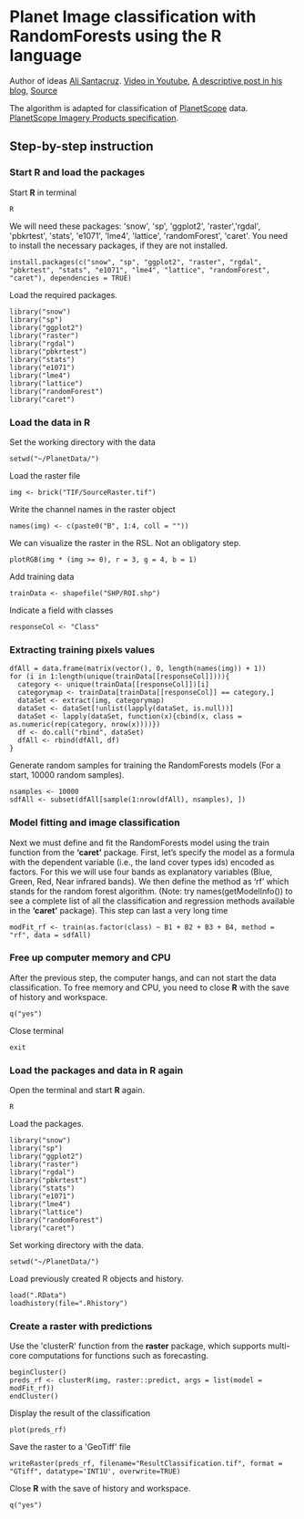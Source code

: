 # Planet Image classification with RandomForests using the R language
Author of ideas [Ali Santacruz](https://github.com/amsantac). [Video in Youtube](https://youtu.be/fal4Jj81uMA), [A descriptive post in his blog](http://amsantac.co/blog/en/2015/11/28/classification-r.html), [Source](https://gist.github.com/amsantac/5183c0c71a8dcbc27a4f)

The algorithm is adapted for classification of [PlanetScope](https://www.planet.com/) data. [PlanetScope Imagery Products specification](https://www.planet.com/docs/spec-sheets/sat-imagery/). 

## Step-by-step instruction

### Start R and load the packages
Start **R** in terminal
```{sh}
R
```

We will need these packages: 'snow', 'sp', 'ggplot2', 'raster','rgdal', 'pbkrtest', 'stats', 'e1071', 'lme4', 'lattice', 'randomForest', 'caret'.
You need to install the necessary packages, if they are not installed.
```{r}
install.packages(c("snow", "sp", "ggplot2", "raster", "rgdal", "pbkrtest", "stats", "e1071", "lme4", "lattice", "randomForest", "caret"), dependencies = TRUE)
```

Load the required packages.
```{r}
library("snow")
library("sp")
library("ggplot2")
library("raster")
library("rgdal")
library("pbkrtest")
library("stats")
library("e1071")
library("lme4")
library("lattice")
library("randomForest")
library("caret")
```

### Load the data in R
Set the working directory with the data
```{r}
setwd("~/PlanetData/")
```

Load the raster file
```{r}
img <- brick("TIF/SourceRaster.tif")
```

Write the channel names in the raster object
```{r}
names(img) <- c(paste0("B", 1:4, coll = ""))
```

We can visualize the raster in the RSL. Not an obligatory step.
```{r}
plotRGB(img * (img >= 0), r = 3, g = 4, b = 1)
```

Add training data
```{r}
trainData <- shapefile("SHP/ROI.shp")
```

Indicate a field with classes
```{r}
responseCol <- "Class"
```

### Extracting training pixels values
```{r}
dfAll = data.frame(matrix(vector(), 0, length(names(img)) + 1))
for (i in 1:length(unique(trainData[[responseCol]]))){
  category <- unique(trainData[[responseCol]])[i]
  categorymap <- trainData[trainData[[responseCol]] == category,]
  dataSet <- extract(img, categorymap)
  dataSet <- dataSet[!unlist(lapply(dataSet, is.null))]
  dataSet <- lapply(dataSet, function(x){cbind(x, class = as.numeric(rep(category, nrow(x))))})
  df <- do.call("rbind", dataSet)
  dfAll <- rbind(dfAll, df)
}
```

Generate random samples for training the RandomForests models (For a start, 10000 random samples). 
```{r}
nsamples <- 10000
sdfAll <- subset(dfAll[sample(1:nrow(dfAll), nsamples), ])
```

### Model fitting and image classification
Next we must define and fit the RandomForests model using the train function from the **‘caret’** package.
First, let’s specify the model as a formula with the dependent variable (i.e., the land cover types ids) encoded as factors.
For this we will use four bands as explanatory variables (Blue, Green, Red, Near infrared bands). We then define the method as ‘rf’ which stands for the random forest algorithm. (Note: try names(getModelInfo()) to see a complete list of all the classification and regression methods available in the **‘caret’** package).
This step can last a very long time
```{r}
modFit_rf <- train(as.factor(class) ~ B1 + B2 + B3 + B4, method = "rf", data = sdfAll)
```

### Free up computer memory and CPU
After the previous step, the computer hangs, and can not start the data classification.
To free memory and CPU, you need to close **R** with the save of history and workspace.
```{r}
q("yes")
```

Close terminal
```{sh}
exit
```

### Load the packages and data in R again
Open the terminal and start **R** again.
```{sh}
R
```

Load the packages.
```{r}
library("snow")
library("sp")
library("ggplot2")
library("raster")
library("rgdal")
library("pbkrtest")
library("stats")
library("e1071")
library("lme4")
library("lattice")
library("randomForest")
library("caret")
```

Set working directory with the data.
```{r}
setwd("~/PlanetData/")
```

Load previously created R objects and history.
```{r}
load(".RData")
loadhistory(file=".Rhistory")
```

### Create a raster with predictions
Use the 'clusterR' function from the **raster** package, which supports multi-core computations for functions such as forecasting.
```{r}
beginCluster()
preds_rf <- clusterR(img, raster::predict, args = list(model = modFit_rf))
endCluster()
```

Display the result of the classification
```{r}
plot(preds_rf)
```

Save the raster to a 'GeoTiff' file
```{r}
writeRaster(preds_rf, filename="ResultClassification.tif", format = "GTiff", datatype='INT1U', overwrite=TRUE)
```

Close **R** with the save of history and workspace.
```{r}
q("yes")
```


